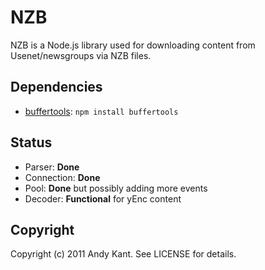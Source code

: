 # NZB

NZB is a Node.js library used for downloading content from Usenet/newsgroups via NZB files.

## Dependencies
* [buffertools](https://github.com/bnoordhuis/node-buffertools): `npm install buffertools`

## Status
* Parser: **Done**
* Connection: **Done**
* Pool: **Done** but possibly adding more events
* Decoder: **Functional** for yEnc content

## Copyright

Copyright (c) 2011 Andy Kant. See LICENSE for details.

